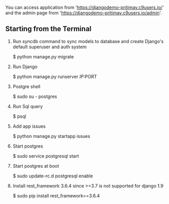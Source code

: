 You can access application from 'https://djangodemo-pritimay.c9users.io/' and the admin page from 
'https://djangodemo-pritimay.c9users.io/admin'.

## Starting from the Terminal

1) Run syncdb command to sync models to database and create Django's default superuser and auth system

    $ python manage.py migrate

2) Run Django

    $ python manage.py runserver $IP:$PORT
    
3) Postgre shell

    $ sudo su - postgres

4) Run Sql query

    $ psql

5) Add app issues

    $ python manage.py startapp issues

6) Start postgres

    $ sudo service postgresql start

7) Start postgres at boot

    $ sudo update-rc.d postgresql enable

8) Install rest_framework 3.6.4 since >=3.7 is not supported for django 1.9

    $ sudo pip install rest_framework==3.6.4


